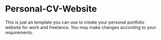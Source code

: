# Personal-CV-Website
This is just an template you can use to create your personal portfolio website for work and freelance. You may make changes according to your requirements.
